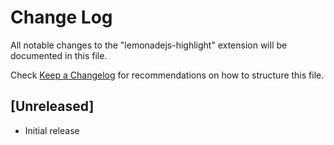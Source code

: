 # Change Log

All notable changes to the "lemonadejs-highlight" extension will be documented in this file.

Check [Keep a Changelog](http://keepachangelog.com/) for recommendations on how to structure this file.

## [Unreleased]

- Initial release